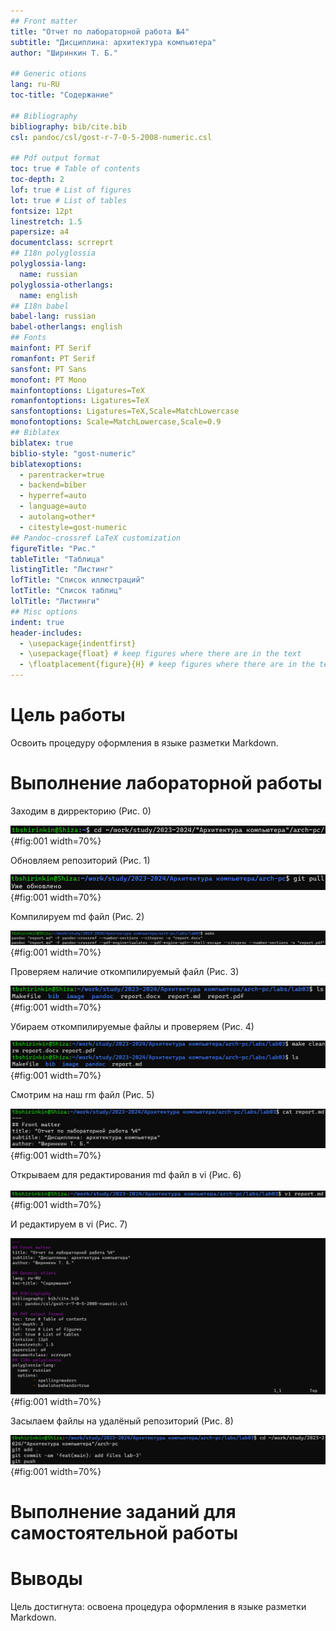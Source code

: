 ```yaml
---
## Front matter
title: "Отчет по лабораторной работа №4"
subtitle: "Дисциплина: архитектура компьютера"
author: "Ширинкин Т. Б."

## Generic otions
lang: ru-RU
toc-title: "Содержание"

## Bibliography
bibliography: bib/cite.bib
csl: pandoc/csl/gost-r-7-0-5-2008-numeric.csl

## Pdf output format
toc: true # Table of contents
toc-depth: 2
lof: true # List of figures
lot: true # List of tables
fontsize: 12pt
linestretch: 1.5
papersize: a4
documentclass: scrreprt
## I18n polyglossia
polyglossia-lang:
  name: russian
polyglossia-otherlangs:
  name: english
## I18n babel
babel-lang: russian
babel-otherlangs: english
## Fonts
mainfont: PT Serif
romanfont: PT Serif
sansfont: PT Sans
monofont: PT Mono
mainfontoptions: Ligatures=TeX
romanfontoptions: Ligatures=TeX
sansfontoptions: Ligatures=TeX,Scale=MatchLowercase
monofontoptions: Scale=MatchLowercase,Scale=0.9
## Biblatex
biblatex: true
biblio-style: "gost-numeric"
biblatexoptions:
  - parentracker=true
  - backend=biber
  - hyperref=auto
  - language=auto
  - autolang=other*
  - citestyle=gost-numeric
## Pandoc-crossref LaTeX customization
figureTitle: "Рис."
tableTitle: "Таблица"
listingTitle: "Листинг"
lofTitle: "Список иллюстраций"
lotTitle: "Список таблиц"
lolTitle: "Листинги"
## Misc options
indent: true
header-includes:
  - \usepackage{indentfirst}
  - \usepackage{float} # keep figures where there are in the text
  - \floatplacement{figure}{H} # keep figures where there are in the text
---
```


# Цель работы

Освоить процедуру оформления в языке разметки Markdown.

# Выполнение лабораторной работы

Заходим в дирректорию (Рис. 0)

![Рис. 0 Заходим в дирректорию](image/0.png){#fig:001 width=70%}

Обновляем репозиторий (Рис. 1)

![Рис. 1 Обновляем репозиторий](image/1.png){#fig:001 width=70%}

Компилируем md файл (Рис. 2)

![Рис. 2 Компилируем md файл](image/2.png){#fig:001 width=70%}

Проверяем наличие откомпилируемый файл (Рис. 3)

![Рис. 3 Проверяем наличие откомпилируемый файл](image/3.png){#fig:001 width=70%}

Убираем откомпилируемые файлы и проверяем (Рис. 4)

![Рис. 4 Убираем откомпилируемые файлы и проверяем](image/4.png){#fig:001 width=70%}

Смотрим на наш rm файл (Рис. 5)

![Рис. 5 Смотрим на наш rm файл](image/5.png){#fig:001 width=70%}

Открываем для редактирования md файл в vi (Рис. 6)

![Рис. 6 Открываем для редактирования md файл в vi](image/6.png){#fig:001 width=70%}

И редактируем в vi (Рис. 7)

![Рис. 7 И редактируем в vi](image/7.png){#fig:001 width=70%}

Засылаем файлы на удалёный репозиторий (Рис. 8)

![Рис. 8 Засылаем файлы на удалёный репозиторий](image/8.png){#fig:001 width=70%}

# Выполнение заданий для самостоятельной работы



# Выводы

Цель достигнута: освоена процедура оформления в языке разметки Markdown.